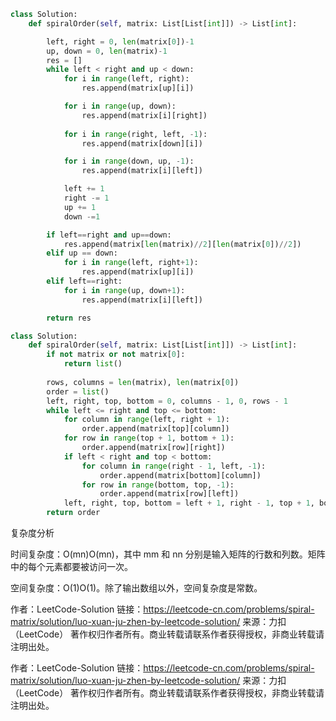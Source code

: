 ```python
class Solution:
    def spiralOrder(self, matrix: List[List[int]]) -> List[int]:

        left, right = 0, len(matrix[0])-1
        up, down = 0, len(matrix)-1
        res = []
        while left < right and up < down:
            for i in range(left, right):
                res.append(matrix[up][i])

            for i in range(up, down):
                res.append(matrix[i][right])
            
            for i in range(right, left, -1):
                res.append(matrix[down][i])

            for i in range(down, up, -1):
                res.append(matrix[i][left])

            left += 1
            right -= 1
            up += 1
            down -=1

        if left==right and up==down:
            res.append(matrix[len(matrix)//2][len(matrix[0])//2])
        elif up == down:
            for i in range(left, right+1):
                res.append(matrix[up][i])
        elif left==right:
            for i in range(up, down+1):
                res.append(matrix[i][left])

        return res
```
```python
class Solution:
    def spiralOrder(self, matrix: List[List[int]]) -> List[int]:
        if not matrix or not matrix[0]:
            return list()
        
        rows, columns = len(matrix), len(matrix[0])
        order = list()
        left, right, top, bottom = 0, columns - 1, 0, rows - 1
        while left <= right and top <= bottom:
            for column in range(left, right + 1):
                order.append(matrix[top][column])
            for row in range(top + 1, bottom + 1):
                order.append(matrix[row][right])
            if left < right and top < bottom:
                for column in range(right - 1, left, -1):
                    order.append(matrix[bottom][column])
                for row in range(bottom, top, -1):
                    order.append(matrix[row][left])
            left, right, top, bottom = left + 1, right - 1, top + 1, bottom - 1
        return order
```      
复杂度分析

时间复杂度：O(mn)O(mn)，其中 mm 和 nn 分别是输入矩阵的行数和列数。矩阵中的每个元素都要被访问一次。

空间复杂度：O(1)O(1)。除了输出数组以外，空间复杂度是常数。

作者：LeetCode-Solution
链接：https://leetcode-cn.com/problems/spiral-matrix/solution/luo-xuan-ju-zhen-by-leetcode-solution/
来源：力扣（LeetCode）
著作权归作者所有。商业转载请联系作者获得授权，非商业转载请注明出处。

作者：LeetCode-Solution
链接：https://leetcode-cn.com/problems/spiral-matrix/solution/luo-xuan-ju-zhen-by-leetcode-solution/
来源：力扣（LeetCode）
著作权归作者所有。商业转载请联系作者获得授权，非商业转载请注明出处。
